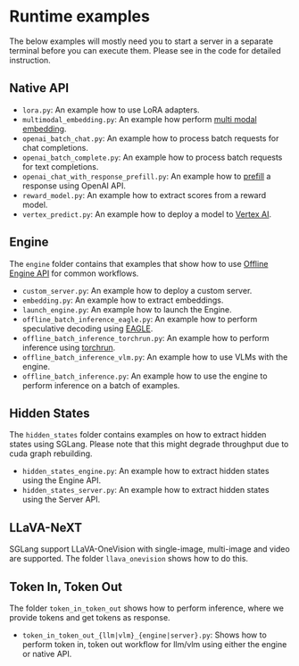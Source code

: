# Runtime examples

The below examples will mostly need you to start a server in a separate terminal before you can execute them. Please see in the code for detailed instruction.

## Native API

* `lora.py`: An example how to use LoRA adapters.
* `multimodal_embedding.py`: An example how perform [multi modal embedding](Alibaba-NLP/gme-Qwen2-VL-2B-Instruct).
* `openai_batch_chat.py`: An example how to process batch requests for chat completions.
* `openai_batch_complete.py`: An example how to process batch requests for text completions.
* `openai_chat_with_response_prefill.py`: An example how to [prefill](https://eugeneyan.com/writing/prompting/#prefill-claudes-responses) a response using OpenAI API.
* `reward_model.py`: An example how to extract scores from a reward model.
* `vertex_predict.py`: An example how to deploy a model to [Vertex AI](https://cloud.google.com/vertex-ai?hl=en).

## Engine

The `engine` folder contains that examples that show how to use [Offline Engine API](https://docs.sglang.ai/backend/offline_engine_api.html#Offline-Engine-API) for common workflows.

* `custom_server.py`: An example how to deploy a custom server.
* `embedding.py`: An example how to extract embeddings.
* `launch_engine.py`: An example how to launch the Engine.
* `offline_batch_inference_eagle.py`: An example how to perform speculative decoding using [EAGLE](https://docs.sglang.ai/backend/speculative_decoding.html).
* `offline_batch_inference_torchrun.py`: An example how to perform inference using [torchrun](https://pytorch.org/docs/stable/elastic/run.html).
* `offline_batch_inference_vlm.py`: An example how to use VLMs with the engine.
* `offline_batch_inference.py`: An example how to use the engine to perform inference on a batch of examples.

## Hidden States

The `hidden_states` folder contains examples on how to extract hidden states using SGLang. Please note that this might degrade throughput due to cuda graph rebuilding.

* `hidden_states_engine.py`: An example how to extract hidden states using the Engine API.
* `hidden_states_server.py`: An example how to extract hidden states using the Server API.

## LLaVA-NeXT

SGLang support LLaVA-OneVision with single-image, multi-image and video are supported. The folder `llava_onevision` shows how to do this.

## Token In, Token Out

The folder `token_in_token_out` shows how to perform inference, where we provide tokens and get tokens as response.

* `token_in_token_out_{llm|vlm}_{engine|server}.py`: Shows how to perform token in, token out workflow for llm/vlm using either the engine or native API.
